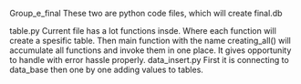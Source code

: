Group_e_final
These two are python code files, which will create final.db

table.py
Current file has a lot functions insde. Where each function will create a spesific table. 
Then main function with the name creating_all() will accumulate all functions and invoke them in one place. It gives opportunity to handle with error hassle properly. 
data_insert.py
First it is connecting to data_base then one by one adding values to tables. 
